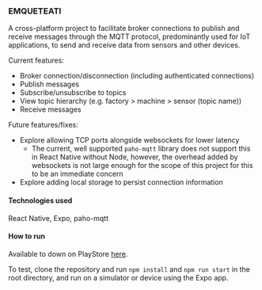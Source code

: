 ### EMQUETEATI 

A cross-platform project to facilitate broker connections to publish and receive messages through the MQTT protocol, predominantly used for IoT applications, to send and receive data from sensors and other devices.

Current features:
- Broker connection/disconnection (including authenticated connections)
- Publish messages
- Subscribe/unsubscribe to topics
- View topic hierarchy (e.g. factory > machine > sensor (topic name))
- Receive messages

Future features/fixes:
- Explore allowing TCP ports alongside websockets for lower latency
    - The current, well supported  `paho-mqtt` library does not support this in React Native without Node, however, the overhead added by websockets is not large enough for the scope of this project
    for this to be an immediate concern
- Explore adding local storage to persist connection information

#### Technologies used

React Native, Expo, paho-mqtt

#### How to run

Available to down on PlayStore [here](https://play.google.com/store/apps/details?id=com.emqueteati.app).

To test, clone the repository and run `npm install` and `npm run start` in the root directory, and run on a simulator or device using the Expo app.

